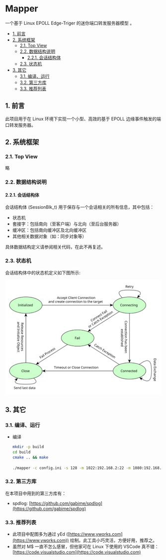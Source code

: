 # Mapper

一个基于 Linux EPOLL Edge-Triger 的迷你端口转发服务器模型 。

<!-- TOC -->

- [1. 前言](#1-前言)
- [2. 系统框架](#2-系统框架)
    - [2.1. Top View](#21-top-view)
    - [2.2. 数据结构说明](#22-数据结构说明)
        - [2.2.1. 会话结构体](#221-会话结构体)
    - [2.3. 状态机](#23-状态机)
- [3. 其它](#3-其它)
    - [3.1. 编译、运行](#31-编译运行)
    - [3.2. 第三方库](#32-第三方库)
    - [3.3. 推荐列表](#33-推荐列表)

<!-- /TOC -->

## 1. 前言

此项目用于在 Linux 环境下实现一个小型、高效的基于 EPOLL 边缘事件触发的端口转发服务器。

## 2. 系统框架

### 2.1. Top View

略

### 2.2. 数据结构说明

#### 2.2.1. 会话结构体

会话结构体 (SessionBlk_t) 用于保存与一个会话相关的所有信息，其中包括：

- 状态机
- 套接字：包括南向（至客户端）与北向（至后台服务器）
- 缓冲区：包括南向缓冲区及北向缓冲区
- 其他相关数据对象（如：同步对象等）

具体数据结构定义请参阅相关代码，在此不再复述。

### 2.3. 状态机

会话结构体中的状态机定义如下图所示:

![doc/images/stateMachine.svg](doc/images/stateMachine.svg)

## 3. 其它

### 3.1. 编译、运行

- 编译

  ```sh
  mkdir -p build
  cd build
  cmake .. && make

  ./mapper -c config.ini -s 128 -m 1022:192.168.2:22 -m 1080:192.168.1.2:80
  ```

### 3.2. 第三方库

在本项目中用到的第三方库有：

- spdlog: [https://github.com/gabime/spdlog](https://github.com/gabime/spdlog)

### 3.3. 推荐列表

- 此项目中配图多为通过 yEd ([https://www.yworks.com](https://www.yworks.com)) 绘制。此工具小巧灵活，方便好用，推荐之。
- 虽然对 M$ 一直不怎么感冒，但他家可在 Linux 下使用的 VSCode 真不错：[https://code.visualstudio.com](https://code.visualstudio.com)

